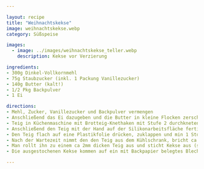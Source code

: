 ```yaml
---

layout: recipe
title: "Weihnachtskekse"
image: weihnachtskekse.webp
category: Süßspeise

images:
  - image: ../images/weihnachtskekse_teller.webp
    description: Kekse vor Verzierung

ingredients:
- 300g Dinkel-Vollkornmehl
- 75g Staubzucker (inkl. 1 Packung Vanillezucker)
- 140g Butter (kalt!)
- 1/2 Pkg Backpulver
- 1 Ei

directions:
- Mehl, Zucker, Vanillezucker und Backpulver vermengen
- Anschließend das Ei dazugeben und die Butter in kleine Flocken zerschneiden
- Teig in Küchenmaschine mit Brotteig-Knethaken mit Stufe 2 durchkneten bis sich alles gut verteilt hat
- Anschließend den Teig mit der Hand auf der Silikonarbeitsfläche fertigkneten (in der Küchenmaschine vermengt er sich nicht)
- Den Teig flach auf eine Plastikfolie drücken, zuklappen und min 1 Std in den Külschrank stellen
- Nach der Wartezeit nimmt den den Teig aus dem Kühlschrank, bricht ca 1/4 herunter, gibt etwas Mehl auf die Arbeitsfläche und knetet den Teig bis er wieder weicher und formbar ist
- Man rollt ihn zu einem ca 2mm dicken Teig aus und sticht Kekse aus (sie sollten sich leicht lösen wenn ausreichend Mehl auf der Fläche ist
- Die ausgestochenen Kekse kommen auf ein mit Backpapier belegtes Blech und für ca. 10min bei 180°C in das vorgeheizte Backrohr (Umluft weil man 2 Blech Kekse macht)

---
```

